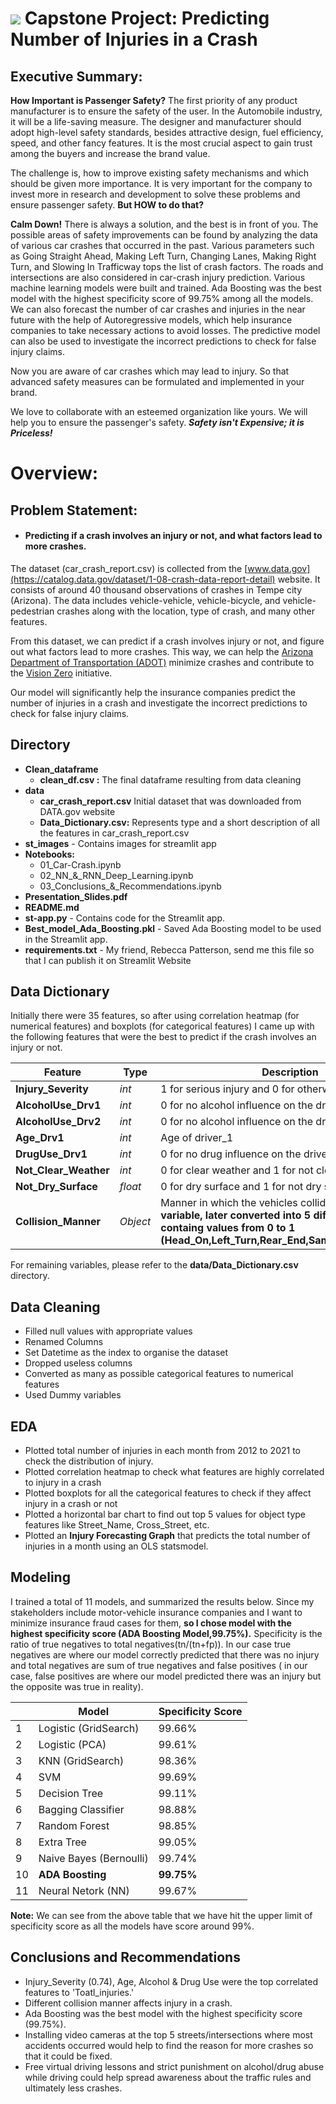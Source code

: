 # ![](https://ga-dash.s3.amazonaws.com/production/assets/logo-9f88ae6c9c3871690e33280fcf557f33.png) **Capstone Project: Predicting Number of Injuries in a Crash**
## Executive Summary:

**How Important is Passenger Safety?** The first priority of any product manufacturer is to ensure the safety of the user. In the Automobile industry, it will be a life-saving measure. The designer and manufacturer should adopt high-level safety standards, besides attractive design, fuel efficiency, speed, and other fancy features. It is the most crucial aspect to gain trust among the buyers and increase the brand value.

The challenge is, how to improve existing safety mechanisms and which should be given more importance. It is very important for the company to invest more in research and development to solve these problems and ensure passenger safety. **But HOW to do that?**

**Calm Down!** There is always a solution, and the best is in front of you. The possible areas of safety improvements can be found by analyzing the data of various car crashes that occurred in the past. Various parameters such as Going Straight Ahead, Making Left Turn, Changing Lanes, Making Right Turn, and Slowing In Trafficway tops the list of crash factors. The roads and intersections are also considered in car-crash injury prediction. Various machine learning models were built and trained. Ada Boosting was the best model with the highest specificity score of 99.75% among all the models. We can also forecast the number of car crashes and injuries in the near future with the help of Autoregressive models, which help insurance companies to take necessary actions to avoid losses. The predictive model can also be used to investigate the incorrect predictions to check for false injury claims.

Now you are aware of car crashes which may lead to injury. So that advanced safety measures can be formulated and implemented in your brand.

We love to collaborate with an esteemed organization like yours. We will help you to ensure the passenger's safety.
**_Safety isn't Expensive; it is Priceless!_**

# Overview:
## Problem Statement:
- #### Predicting if a crash involves an injury or not, and what factors lead to more crashes.

The dataset (car_crash_report.csv) is collected from the [www.data.gov](https://catalog.data.gov/dataset/1-08-crash-data-report-detail) website. It consists of around 40 thousand observations of crashes in Tempe city (Arizona). The data includes vehicle-vehicle, vehicle-bicycle, and vehicle-pedestrian crashes along with the location, type of crash, and many other features.

From this dataset, we can predict if a crash involves injury or not, and figure out what factors lead to more crashes. This way, we can help the [Arizona Department of Transportation (ADOT)](https://azdot.gov/about-adot) minimize crashes and contribute to the [Vision Zero](https://en.wikipedia.org/wiki/Vision_Zero) initiative.

Our model will significantly help the insurance companies predict the number of injuries in a crash and investigate the incorrect predictions to check for false injury claims.

## Directory
- **Clean_dataframe**
    - **clean_df.csv :** The final dataframe resulting from data cleaning
- **data**
    - **car_crash_report.csv** Initial dataset that was downloaded from DATA.gov website
    - **Data_Dictionary.csv:** Represents type and a short description of all the features in car_crash_report.csv
- **st_images** - Contains images for streamlit app
- **Notebooks:**
    - 01_Car-Crash.ipynb
    - 02_NN_&_RNN_Deep_Learning.ipynb
    - 03_Conclusions_&_Recommendations.ipynb
- **Presentation_Slides.pdf**
- **README.md**
- **st-app.py** - Contains code for the Streamlit app.
- **Best_model_Ada_Boosting.pkl** - Saved Ada Boosting model to be used in the Streamlit app.
- **requirements.txt** - My friend, Rebecca Patterson, send me this file so that I can publish it on Streamlit Website

## Data Dictionary

Initially there were 35 features, so after using correlation heatmap (for numerical features) and boxplots (for categorical features) I came up with the following features that were the best to predict if the crash involves an injury or not.


|Feature|Type|Description|
|---|---|---|
|**Injury_Severity**|*int*|1 for serious injury and 0 for otherwise
|**AlcoholUse_Drv1**|*int*|0 for no alcohol influence on the driver_1 and 1 for yes
|**AlcoholUse_Drv2**|*int*|0 for no alcohol influence on the driver_2 and 1 for yes
|**Age_Drv1**|*int*|Age of driver_1
|**DrugUse_Drv1**|*int*|0 for no drug influence on the driver_1 and 1 for yes
|**Not_Clear_Weather**|*int*|0 for clear weather and 1 for not clear weather
|**Not_Dry_Surface**|*float*|0 for dry surface and 1 for not dry surface
|**Collision_Manner**|*Object*| Manner in which the vehicles collided. **Note: Dummy variable, later converted into 5 different int features containg values from 0 to 1 (Head_On,Left_Turn,Rear_End,Same_Direction,Other)**

For remaining variables, please refer to the **data/Data_Dictionary.csv** directory.

## Data Cleaning

- Filled null values with appropriate values
- Renamed Columns
- Set Datetime as the index to organise the dataset
- Dropped useless columns
- Converted as many as possible categorical features to numerical features
- Used Dummy variables

## EDA
- Plotted total number of injuries in each month from 2012 to 2021 to check the distribution of injury.
- Plotted correlation heatmap to check what features are highly correlated to injury in a crash
- Plotted boxplots for all the categorical features to check if they affect injury in a crash or not
- Plotted a horizontal bar chart to find out top 5 values for object type features like Street_Name, Cross_Street, etc.
- Plotted an **Injury Forecasting Graph** that predicts the total number of injuries in a month using an OLS statsmodel.

## Modeling

I trained a total of 11 models, and summarized the results below. Since my stakeholders include motor-vehicle insurance companies and I want to minimize insurance fraud cases for them, **so I chose model with the highest specificity score (ADA Boosting Model,99.75%).** Specificity is the ratio of true negatives to total negatives(tn/(tn+fp)). In our case true negatives are where our model correctly predicted that there was no injury and total negatives are sum of true negatives and false positives ( in our case, false positives are where our model predicted there was an injury but the opposite was true in reality).

||**Model**|**Specificity Score**|
|---|---|---|
|1|Logistic (GridSearch)|99.66%|
|2|Logistic (PCA)|99.61%|
|3|KNN (GridSearch)|98.36%|
|4|SVM|99.69%|
|5|Decision Tree|99.11%|
|6|Bagging Classifier|98.88%|
|7|Random Forest|98.85%|
|8|Extra Tree|99.05%|
|9|Naive Bayes (Bernoulli)|99.74%|
|10|**ADA Boosting**|**99.75%**|
|11|Neural Netork (NN)|99.67%|

**Note:** We can see from the above table that we have hit the upper limit of specificity score as all the models have score around 99%.
## Conclusions and Recommendations
- Injury_Severity (0.74), Age, Alcohol & Drug Use were the top correlated features to 'Toatl_injuries.'
- Different collision manner affects injury in a crash.
- Ada Boosting was the best model with the highest specificity score (99.75%).
- Installing video cameras at the top 5 streets/intersections where most accidents occurred would help to find the reason for more crashes so that it could be fixed.
- Free virtual driving lessons and strict punishment on alcohol/drug abuse while driving could help spread awareness about the traffic rules and ultimately less crashes.
